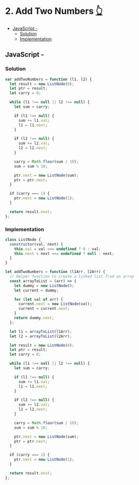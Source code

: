 # 2. Add Two Numbers [👆](<[https://](https://leetcode.com/problems/add-two-numbers/)>) <!-- omit from toc -->

- [JavaScript -](#javascript--)
  - [Solution](#solution)
  - [Implementation](#implementation)

## JavaScript -

### Solution

```javascript
var addTwoNumbers = function (l1, l2) {
  let result = new ListNode(0);
  let ptr = result;
  let carry = 0;

  while (l1 !== null || l2 !== null) {
    let sum = carry;

    if (l1 !== null) {
      sum += l1.val;
      l1 = l1.next;
    }

    if (l2 !== null) {
      sum += l2.val;
      l2 = l2.next;
    }

    carry = Math.floor(sum / 10);
    sum = sum % 10;

    ptr.next = new ListNode(sum);
    ptr = ptr.next;
  }

  if (carry === 1) {
    ptr.next = new ListNode(1);
  }

  return result.next;
};
```

### Implementation

```javascript
class ListNode {
  constructor(val, next) {
    this.val = val === undefined ? 0 : val;
    this.next = next === undefined ? null : next;
  }
}

let addTwoNumbers = function (l1Arr, l2Arr) {
  // Helper function to create a linked list from an array
  const arrayToList = (arr) => {
    let dummy = new ListNode();
    let current = dummy;

    for (let val of arr) {
      current.next = new ListNode(val);
      current = current.next;
    }
    return dummy.next;
  };

  let l1 = arrayToList(l1Arr);
  let l2 = arrayToList(l2Arr);

  let result = new ListNode(0);
  let ptr = result;
  let carry = 0;

  while (l1 !== null || l2 !== null) {
    let sum = carry;

    if (l1 !== null) {
      sum += l1.val;
      l1 = l1.next;
    }

    if (l2 !== null) {
      sum += l2.val;
      l2 = l2.next;
    }

    carry = Math.floor(sum / 10);
    sum = sum % 10;

    ptr.next = new ListNode(sum);
    ptr = ptr.next;
  }

  if (carry === 1) {
    ptr.next = new ListNode(1);
  }

  return result.next;
};
```
